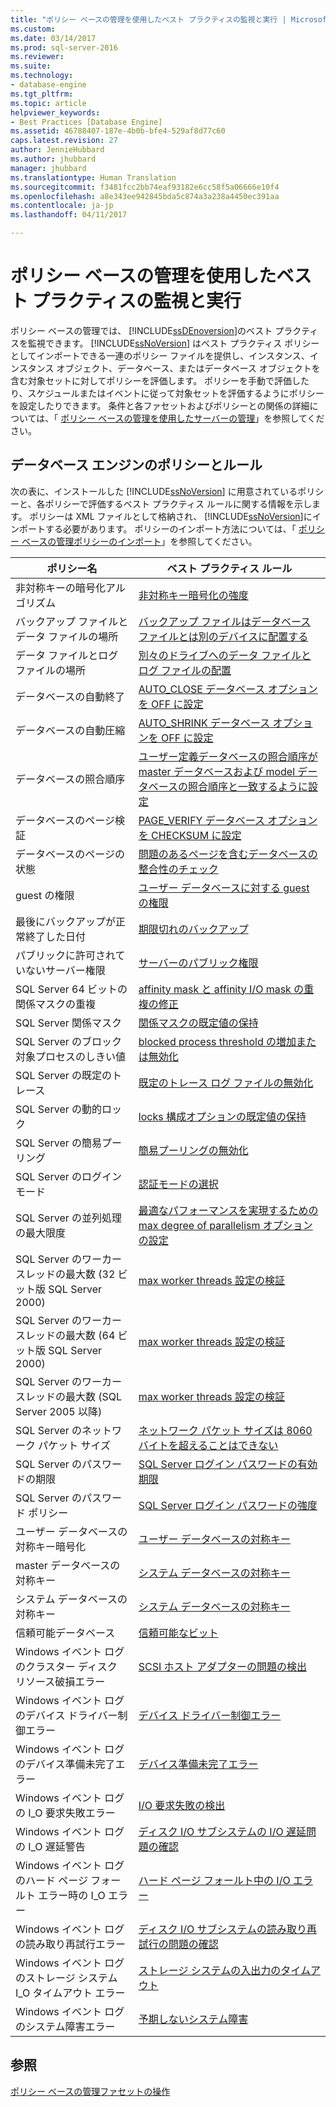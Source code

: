 ```yaml
---
title: "ポリシー ベースの管理を使用したベスト プラクティスの監視と実行 | Microsoft Docs"
ms.custom: 
ms.date: 03/14/2017
ms.prod: sql-server-2016
ms.reviewer: 
ms.suite: 
ms.technology:
- database-engine
ms.tgt_pltfrm: 
ms.topic: article
helpviewer_keywords:
- Best Practices [Database Engine]
ms.assetid: 46788407-187e-4b0b-bfe4-529af8d77c60
caps.latest.revision: 27
author: JennieHubbard
ms.author: jhubbard
manager: jhubbard
ms.translationtype: Human Translation
ms.sourcegitcommit: f3481fcc2bb74eaf93182e6cc58f5a06666e10f4
ms.openlocfilehash: a8e343ee942845bda5c874a3a238a4450ec391aa
ms.contentlocale: ja-jp
ms.lasthandoff: 04/11/2017

---
```

# <a name="monitor-and-enforce-best-practices-by-using-policy-based-management"></a>ポリシー ベースの管理を使用したベスト プラクティスの監視と実行
  ポリシー ベースの管理では、 [!INCLUDE[ssDEnoversion](../../includes/ssdenoversion-md.md)]のベスト プラクティスを監視できます。 [!INCLUDE[ssNoVersion](../../includes/ssnoversion-md.md)] はベスト プラクティス ポリシーとしてインポートできる一連のポリシー ファイルを提供し、インスタンス、インスタンス オブジェクト、データベース、またはデータベース オブジェクトを含む対象セットに対してポリシーを評価します。 ポリシーを手動で評価したり、スケジュールまたはイベントに従って対象セットを評価するようにポリシーを設定したりできます。 条件と各ファセットおよびポリシーとの関係の詳細については、「 [ポリシー ベースの管理を使用したサーバーの管理](../../relational-databases/policy-based-management/administer-servers-by-using-policy-based-management.md)」を参照してください。  
  
## <a name="policy-and-rules-for-database-engine"></a>データベース エンジンのポリシーとルール  
 次の表に、インストールした [!INCLUDE[ssNoVersion](../../includes/ssnoversion-md.md)] に用意されているポリシーと、各ポリシーで評価するベスト プラクティス ルールに関する情報を示します。 ポリシーは XML ファイルとして格納され、 [!INCLUDE[ssNoVersion](../../includes/ssnoversion-md.md)]にインポートする必要があります。 ポリシーのインポート方法については、「 [ポリシー ベースの管理ポリシーのインポート](../../relational-databases/policy-based-management/import-a-policy-based-management-policy.md)」を参照してください。  
  
|ポリシー名|ベスト プラクティス ルール|  
|-----------------|------------------------|  
|非対称キーの暗号化アルゴリズム|[非対称キー暗号化の強度](../../relational-databases/policy-based-management/asymmetric-keys-encryption-strength.md)|  
|バックアップ ファイルとデータ ファイルの場所|[バックアップ ファイルはデータベース ファイルとは別のデバイスに配置する](http://msdn.microsoft.com/library/7039bebb-1f25-4cf3-81f1-393dfb78da12)|  
|データ ファイルとログ ファイルの場所|[別々のドライブへのデータ ファイルとログ ファイルの配置](../../relational-databases/policy-based-management/place-data-and-log-files-on-separate-drives.md)|  
|データベースの自動終了|[AUTO_CLOSE データベース オプションを OFF に設定](../../relational-databases/policy-based-management/set-the-auto-close-database-option-to-off.md)|  
|データベースの自動圧縮|[AUTO_SHRINK データベース オプションを OFF に設定](../../relational-databases/policy-based-management/set-the-auto-shrink-database-option-to-off.md)|  
|データベースの照合順序|[ユーザー定義データベースの照合順序が master データベースおよび model データベースの照合順序と一致するように設定](http://msdn.microsoft.com/library/c686446f-dae1-4b05-a3df-837b3422988d)|  
|データベースのページ検証|[PAGE_VERIFY データベース オプションを CHECKSUM に設定](../../relational-databases/policy-based-management/set-the-page-verify-database-option-to-checksum.md)|  
|データベースのページの状態|[問題のあるページを含むデータベースの整合性のチェック](../../relational-databases/policy-based-management/check-integrity-of-database-with-suspect-pages.md)|  
|guest の権限|[ユーザー データベースに対する guest の権限](../../relational-databases/policy-based-management/guest-permissions-on-user-databases.md)|  
|最後にバックアップが正常終了した日付|[期限切れのバックアップ](../../relational-databases/policy-based-management/outdated-backup.md)|  
|パブリックに許可されていないサーバー権限|[サーバーのパブリック権限](../../relational-databases/policy-based-management/server-public-permissions.md)|  
|SQL Server 64 ビットの関係マスクの重複|[affinity mask と affinity I/O mask の重複の修正](../../relational-databases/policy-based-management/correct-affinity-mask-and-affinity-input-and-output-mask-overlap.md)|  
|SQL Server 関係マスク|[関係マスクの既定値の保持](../../relational-databases/policy-based-management/keep-the-affinity-mask-default-value.md)|  
|SQL Server のブロック対象プロセスのしきい値|[blocked process threshold の増加または無効化](../../relational-databases/policy-based-management/increase-or-disable-blocked-process-threshold.md)|  
|SQL Server の既定のトレース|[既定のトレース ログ ファイルの無効化](../../relational-databases/policy-based-management/default-trace-log-files-disabled.md)|  
|SQL Server の動的ロック|[locks 構成オプションの既定値の保持](../../relational-databases/policy-based-management/keep-the-locks-configuration-option-default-value.md)|  
|SQL Server の簡易プーリング|[簡易プーリングの無効化](../../relational-databases/policy-based-management/disable-lightweight-pooling.md)|  
|SQL Server のログイン モード|[認証モードの選択](../../relational-databases/security/choose-an-authentication-mode.md)|  
|SQL Server の並列処理の最大限度|[最適なパフォーマンスを実現するための max degree of parallelism オプションの設定](../../relational-databases/policy-based-management/set-the-max-degree-of-parallelism-option-for-optimal-performance.md)|  
|SQL Server のワーカー スレッドの最大数 (32 ビット版 SQL Server 2000)|[max worker threads 設定の検証](../../relational-databases/policy-based-management/verify-max-worker-threads-setting.md)|  
|SQL Server のワーカー スレッドの最大数 (64 ビット版 SQL Server 2000)|[max worker threads 設定の検証](../../relational-databases/policy-based-management/verify-max-worker-threads-setting.md)|  
|SQL Server のワーカー スレッドの最大数 (SQL Server 2005 以降)|[max worker threads 設定の検証](../../relational-databases/policy-based-management/verify-max-worker-threads-setting.md)|  
|SQL Server のネットワーク パケット サイズ|[ネットワーク パケット サイズは 8060 バイトを超えることはできない](../../relational-databases/policy-based-management/network-packet-size-should-not-exceed-8060-bytes.md)|  
|SQL Server のパスワードの期限|[SQL Server ログイン パスワードの有効期限](../../relational-databases/policy-based-management/sql-server-login-password-expiration.md)|  
|SQL Server のパスワード ポリシー|[SQL Server ログイン パスワードの強度](../../relational-databases/policy-based-management/sql-server-login-password-strength.md)|  
|ユーザー データベースの対称キー暗号化|[ユーザー データベースの対称キー](../../relational-databases/policy-based-management/symmetric-keys-on-user-databases.md)|  
|master データベースの対称キー|[システム データベースの対称キー](../../relational-databases/policy-based-management/symmetric-keys-on-system-databases.md)|  
|システム データベースの対称キー|[システム データベースの対称キー](../../relational-databases/policy-based-management/symmetric-keys-on-system-databases.md)|  
|信頼可能データベース|[信頼可能なビット](../../relational-databases/policy-based-management/trustworthy-bit.md)|  
|Windows イベント ログのクラスター ディスク リソース破損エラー|[SCSI ホスト アダプターの問題の検出](../../relational-databases/policy-based-management/detect-scsi-host-adapter-issues.md)|  
|Windows イベント ログのデバイス ドライバー制御エラー|[デバイス ドライバー制御エラー](../../relational-databases/policy-based-management/device-driver-control-error.md)|  
|Windows イベント ログのデバイス準備未完了エラー|[デバイス準備未完了エラー](../../relational-databases/policy-based-management/device-not-ready-error.md)|  
|Windows イベント ログの I_O 要求失敗エラー|[I/O 要求失敗の検出](../../relational-databases/policy-based-management/detect-failed-input-and-output-requests.md)|  
|Windows イベント ログの I_O 遅延警告|[ディスク I/O サブシステムの I/O 遅延問題の確認](../../relational-databases/policy-based-management/check-disk-input-and-output-subsystem-for-io-delay-problems.md)|  
|Windows イベント ログのハード ページ フォールト エラー時の I_O エラー|[ハード ページ フォールト中の I/O エラー](../../relational-databases/policy-based-management/input-and-output-error-during-hard-page-fault.md)|  
|Windows イベント ログの読み取り再試行エラー|[ディスク I/O サブシステムの読み取り再試行の問題の確認](../../relational-databases/policy-based-management/check-disk-input-output-subsystem-for-read-retry-problems.md)|  
|Windows イベント ログのストレージ システム I_O タイムアウト エラー|[ストレージ システムの入出力のタイムアウト](../../relational-databases/policy-based-management/storage-system-input-output-time-out.md)|  
|Windows イベント ログのシステム障害エラー|[予期しないシステム障害](../../relational-databases/policy-based-management/unexpected-system-failures.md)|  
  
## <a name="see-also"></a>参照  
 [ポリシー ベースの管理ファセットの操作](../../relational-databases/policy-based-management/working-with-policy-based-management-facets.md)  
  
  
